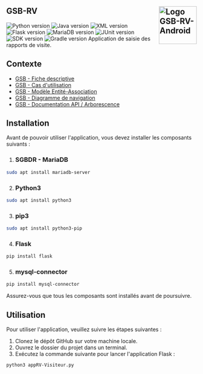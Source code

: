 ## GSB-RV <img src="https://user-images.githubusercontent.com/102319778/230720966-cb56e373-2646-4edc-bde0-08bfc8e55956.png" alt="Logo GSB-RV-Android" style="float: right; width: 100px;">
   ![Python version](https://img.shields.io/badge/Python-3.10.6-blue) ![Java version](https://img.shields.io/badge/Java-11.0.13-navy) ![XML version](https://img.shields.io/badge/XML-1.0-orange) ![Flask version](https://img.shields.io/badge/Flask-2.2.3-pink) ![MariaDB version](https://img.shields.io/badge/MariaDB-15.1-red) ![JUnit version](https://img.shields.io/badge/JUnit-4.13.2-white) ![SDK version](https://img.shields.io/badge/SDK-32-Gold) ![Gradle version](https://img.shields.io/badge/Gradle-7.4-yellow) 
Application de saisie des rapports de visite. 

## Contexte

- [GSB - Fiche descriptive](https://github.com/R-Mehdi94/GSB-RV/blob/master/doc/01-GSB-AppliRV-FicheDescriptive.pdf)
- [GSB - Cas d'utilisation](https://github.com/R-Mehdi94/GSB-RV/blob/master/doc/02-GSB-AppliRV-Visiteur-UC.pdf)
- [GSB - Modèle Entité-Association](https://github.com/R-Mehdi94/GSB-RV/blob/master/doc/03-GSB-AppliRV-MEA.pdf)
- [GSB - Diagramme de navigation](https://github.com/R-Mehdi94/GSB-RV/blob/master/doc/04-GSB-AppliRV-Navigation.pdf)
- [GSB - Documentation API / Arborescence](https://github.com/R-Mehdi94/GSB-RV/blob/master/doc/05-GSB-AppliRV-Documentation-API.pdf)

## Installation

Avant de pouvoir utiliser l'application, vous devez installer les composants suivants :

1. ### SGBDR - MariaDB

  ``` bash 
  sudo apt install mariadb-server
  ```

2. ### Python3

  ``` bash 
  sudo apt install python3
  ```

3. ### pip3

  ``` bash 
  sudo apt install python3-pip
  ```

4. ### Flask

  ``` bash 
  pip install flask
  ```

5. ### mysql-connector

  ``` bash 
  pip install mysql-connector
  ```

Assurez-vous que tous les composants sont installés avant de poursuivre.

## Utilisation

Pour utiliser l'application, veuillez suivre les étapes suivantes :

1. Clonez le dépôt GitHub sur votre machine locale.
2. Ouvrez le dossier du projet dans un terminal.
3. Exécutez la commande suivante pour lancer l'application Flask : 
``` bash 
python3 appRV-Visiteur.py
```
